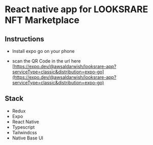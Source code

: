 # React native app for LOOKSRARE NFT Marketplace

## Instructions

- Install expo go on your phone

- scan the QR Code in the url here [https://expo.dev/@awsaldarwish/looksrare-app?serviceType=classic&distribution=expo-go](https://expo.dev/@awsaldarwish/looksrare-app?serviceType=classic&distribution=expo-go)

## Stack

- Redux
- Expo
- React Native
- Typescript
- Tailwindcss
- Native Base UI